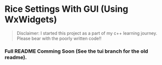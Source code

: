 # Rice Settings With GUI (Using WxWidgets)
> Disclaimer: I started this project as a part of my c++ learning journey. Please bear with the poorly written code!!

### Full README Comming Soon (See the tui branch for the old readme).
